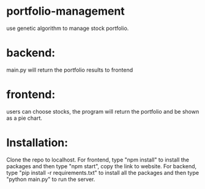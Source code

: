 # portfolio-management
 use genetic algorithm to manage stock portfolio.
# backend:
 main.py will return the portfolio results to frontend
# frontend:
 users can choose stocks, the program will return the portfolio and be shown as a pie chart.

# Installation:
 Clone the repo to localhost. For frontend, type "npm install" to install the packages and then type "npm start", copy the link to website. For backend, type "pip install -r requirements.txt" to install all the packages and then type "python main.py" to run the server. 
